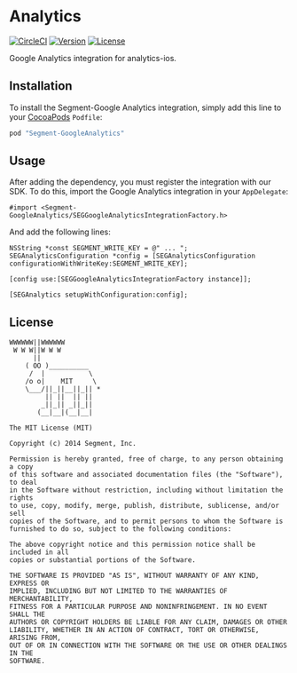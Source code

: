 # Analytics

[![CircleCI](https://circleci.com/gh/segment-integrations/analytics-ios-integration-google-analytics.svg?style=svg)](https://circleci.com/gh/segment-integrations/analytics-ios-integration-google-analytics)
[![Version](https://img.shields.io/cocoapods/v/Segment-google-analytics.svg?style=flat)](http://cocoapods.org/pods/Segment-googleanalytics)
[![License](https://img.shields.io/cocoapods/l/Segment-google-analytics.svg?style=flat)](http://cocoapods.org/pods/Segment-googleanalytics)

Google Analytics integration for analytics-ios.

## Installation

To install the Segment-Google Analytics integration, simply add this line to your [CocoaPods](http://cocoapods.org) `Podfile`:

```ruby
pod "Segment-GoogleAnalytics"
```

## Usage

After adding the dependency, you must register the integration with our SDK.  To do this, import the Google Analytics integration in your `AppDelegate`:

```
#import <Segment-GoogleAnalytics/SEGGoogleAnalyticsIntegrationFactory.h>
```

And add the following lines:

```
NSString *const SEGMENT_WRITE_KEY = @" ... ";
SEGAnalyticsConfiguration *config = [SEGAnalyticsConfiguration configurationWithWriteKey:SEGMENT_WRITE_KEY];

[config use:[SEGGoogleAnalyticsIntegrationFactory instance]];

[SEGAnalytics setupWithConfiguration:config];

```


## License

```
WWWWWW||WWWWWW
 W W W||W W W
      ||
    ( OO )__________
     /  |           \
    /o o|    MIT     \
    \___/||_||__||_|| *
         || ||  || ||
        _||_|| _||_||
       (__|__|(__|__|

The MIT License (MIT)

Copyright (c) 2014 Segment, Inc.

Permission is hereby granted, free of charge, to any person obtaining a copy
of this software and associated documentation files (the "Software"), to deal
in the Software without restriction, including without limitation the rights
to use, copy, modify, merge, publish, distribute, sublicense, and/or sell
copies of the Software, and to permit persons to whom the Software is
furnished to do so, subject to the following conditions:

The above copyright notice and this permission notice shall be included in all
copies or substantial portions of the Software.

THE SOFTWARE IS PROVIDED "AS IS", WITHOUT WARRANTY OF ANY KIND, EXPRESS OR
IMPLIED, INCLUDING BUT NOT LIMITED TO THE WARRANTIES OF MERCHANTABILITY,
FITNESS FOR A PARTICULAR PURPOSE AND NONINFRINGEMENT. IN NO EVENT SHALL THE
AUTHORS OR COPYRIGHT HOLDERS BE LIABLE FOR ANY CLAIM, DAMAGES OR OTHER
LIABILITY, WHETHER IN AN ACTION OF CONTRACT, TORT OR OTHERWISE, ARISING FROM,
OUT OF OR IN CONNECTION WITH THE SOFTWARE OR THE USE OR OTHER DEALINGS IN THE
SOFTWARE.
```
